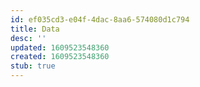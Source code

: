 ```yaml
---
id: ef035cd3-e04f-4dac-8aa6-574080d1c794
title: Data
desc: ''
updated: 1609523548360
created: 1609523548360
stub: true
---
```


